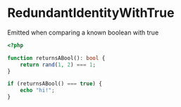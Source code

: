 # RedundantIdentityWithTrue

Emitted when comparing a known boolean with true

```php
<?php

function returnsABool(): bool {
    return rand(1, 2) === 1;
}

if (returnsABool() === true) {
    echo "hi!";
}
```
